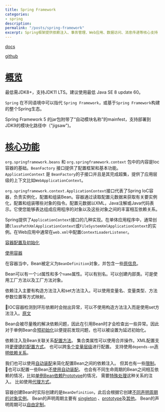 ```yaml
---
title: Spring Framework
categories:
- spring
description: 
permalink: "/posts/spring-framework"
excerpt: Spring框架提供依赖注入、事务管理、Web应用、数据访问、消息传递等核心支持
---
```


[docs](https://docs.spring.io/spring-framework/docs/5.2.9.RELEASE/spring-framework-reference/)

[github](https://github.com/spring-projects/spring-framework)

# [概览](https://docs.spring.io/spring-framework/docs/5.2.9.RELEASE/spring-framework-reference/overview.html#overview)

最低需JDK8+，支持JDK11 LTS。建议使用最低 Java SE 8 update 60。

`Spring` 在不同语境中可以指代 `Spring Framework`，或基于`Spring Framework`构建的整个Spring生态。

Spring Framework 5 的jar包附带了“自动模块名称”的mainfest，支持部署到JDK9的模块化路径中（"jigsaw")。

# [核心功能](https://docs.spring.io/spring-framework/docs/5.2.9.RELEASE/spring-framework-reference/core.html#spring-core)

`org.springframework.beans` 和 `org.springframework.context` 包中的内容是Ioc容器的基础。`BeanFactory` 接口提供了配置框架和基本功能。`ApplicationContext` 是 `BeanFactory`的子接口并且是其完成超集，提供了应用层级的上下文比如`WebApplicationContext`。

`org.springframework.context.ApplicationContext`接口代表了Spring IoC容器，负责实例化，配置和组装Bean。容器通过读取配置元数据来获取有关要实例化，配置和组装哪些对象的指令。配置元数据以XML，Java注解或Java代码表示。它使您能够表达组成应用程序的对象以及这些对象之间的丰富相互依赖关系。

Spring提供了`ApplicationContext`接口的几种实现。在单体应用程序中，通常创建`ClassPathXmlApplicationContext`或`FileSystemXmlApplicationContext`的实例。在Web应用中通常在`web.xml`中配置`ContextLoaderListener`。

[容器配置及初始化](https://docs.spring.io/spring-framework/docs/5.2.9.RELEASE/spring-framework-reference/core.html#beans-factory-instantiation)

[使用容器](https://docs.spring.io/spring-framework/docs/5.2.9.RELEASE/spring-framework-reference/core.html#beans-factory-client)

在容器当中，Bean被定义为`BeanDefinition`对象，并包含一些[原信息](https://docs.spring.io/spring-framework/docs/5.2.9.RELEASE/spring-framework-reference/core.html#beans-definition)。

Bean可以有一个`id`属性和多个`name`属性。可以有别名。可以创建内部类。可是使用工厂方法以及工厂方法对象。

依赖注入主要有构造方法注入和set方法注入。可以使用变量名、变量类型、方法参数位置等方式映射。

IOC容器检测到环形依赖时会抛出异常，可以不使用构造方法注入而是使用set方法注入。[原文](https://docs.spring.io/spring-framework/docs/5.2.9.RELEASE/spring-framework-reference/core.html#beans-dependency-resolution)

Bean会被尽量晚的解决依赖问题，因此在引用Bean时才会检查出一些异常。因此对于单例Bean会[预初始化](https://docs.spring.io/spring-framework/docs/5.2.9.RELEASE/spring-framework-reference/core.html#beans-factory-lazy-init)以便提前发现问题，也可以被设置为延迟初始化。

依赖注入及Bean关联关系[配置方法](https://docs.spring.io/spring-framework/docs/5.2.9.RELEASE/spring-framework-reference/core.html#beans-factory-properties-detailed)。
集合类属性可以使用合并操作。XML配置支持[更便捷的配置方式](https://docs.spring.io/spring-framework/docs/5.2.9.RELEASE/spring-framework-reference/core.html#beans-p-namespace)。
也可以跨[多个变量层级](https://docs.spring.io/spring-framework/docs/5.2.9.RELEASE/spring-framework-reference/core.html#beans-compound-property-names)进行配置。
支持使用`depends-on`[声明依赖关系](https://docs.spring.io/spring-framework/docs/5.2.9.RELEASE/spring-framework-reference/core.html#beans-factory-dependson)。

我们也可以使用[自动装配](https://docs.spring.io/spring-framework/docs/5.2.9.RELEASE/spring-framework-reference/core.html#beans-factory-autowire)来简化配置Bean之间的依赖注入。
但其也有一些[限制](https://docs.spring.io/spring-framework/docs/5.2.9.RELEASE/spring-framework-reference/core.html#beans-autowired-exceptions)。
也可以配置一些Bean[不使用自动装配](https://docs.spring.io/spring-framework/docs/5.2.9.RELEASE/spring-framework-reference/core.html#beans-factory-autowire-candidate)。
也会有不同生命周期的Bean之间相互依赖的情况，比如[单例Bean依赖Prototype](https://docs.spring.io/spring-framework/docs/5.2.9.RELEASE/spring-framework-reference/core.html#beans-factory-scopes-sing-prot-interaction)的情况，
需要[特殊处理](https://docs.spring.io/spring-framework/docs/5.2.9.RELEASE/spring-framework-reference/core.html#beans-factory-method-injection)这种关系的注入。
比如使用[代理方式](https://docs.spring.io/spring-framework/docs/5.2.9.RELEASE/spring-framework-reference/core.html#beans-factory-scopes-other-injection)。

容器创建Bean时实际创建的是`BeanDefinition`，此后会根据它创建[不同声明周期的对象实例](https://docs.spring.io/spring-framework/docs/5.2.9.RELEASE/spring-framework-reference/core.html#beans-factory-scopes)。
Bean的声明周期主要有 [singleton](https://docs.spring.io/spring-framework/docs/5.2.9.RELEASE/spring-framework-reference/core.html#beans-factory-scopes-singleton) 、[prototype](https://docs.spring.io/spring-framework/docs/5.2.9.RELEASE/spring-framework-reference/core.html#beans-factory-scopes-prototype)及[其他](https://docs.spring.io/spring-framework/docs/5.2.9.RELEASE/spring-framework-reference/core.html#beans-factory-scopes-other)。
Bean的声明周期可以[自由定制](https://docs.spring.io/spring-framework/docs/5.2.9.RELEASE/spring-framework-reference/core.html#beans-factory-scopes-custom)。




